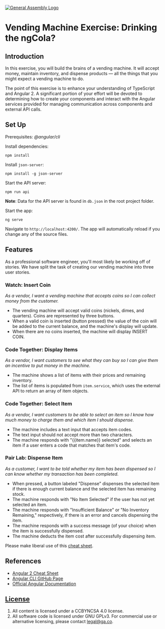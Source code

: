[![General Assembly Logo](https://camo.githubusercontent.com/1a91b05b8f4d44b5bbfb83abac2b0996d8e26c92/687474703a2f2f692e696d6775722e636f6d2f6b6538555354712e706e67)](https://generalassemb.ly/education/web-development-immersive)

# Vending Machine Exercise: Drinking the ngCola?

## Introduction

In this exercise, you will build the brains of a vending machine. It will accept money, maintain inventory, and dispense products — all the things that you might expect a vending machine to do.

The point of this exercise is to enhance your understanding of TypeScript and Angular 2. A significant portion of your effort will be devoted to determining how to create your components and interact with the Angular services provided for managing communication across components and external API calls.

## Set Up

Prerequisites: _@angular/cli_

Install dependencies:
```
npm install
```

Install `json-server`:
```
npm install -g json-server
```

Start the API server:
```
npm run api
```
**Note**: Data for the API server is found in `db.json` in the root project folder.

Start the app:
```
ng serve
```

Navigate to `http://localhost:4200/`. The app will automatically reload if you change any of the source files.

## Features

As a professional software engineer, you'll most likely be working off of stories. We have split the task of creating our vending machine into three user stories.

### Watch: Insert Coin

_As a vendor, I want a vending machine that accepts coins so I can collect money from the customer._ 

- The vending machine will accept valid coins (nickels, dimes, and quarters). Coins are represented by three buttons.
- When a valid coin is inserted (button pressed) the value of the coin will be added to the current balance, and the machine's display will update.
- When there are no coins inserted, the machine will display INSERT COIN.

### Code Together: Display Items

_As a vendor, I want customers to see what they can buy so I can give them an incentive to put money in the machine._

- The machine shows a list of items with their prices and remaining inventory.
- The list of items is populated from `item.service`, which uses the external API to return an array of item objects.

### Code Together: Select Item

_As a vendor, I want customers to be able to select an item so I know how much money to charge them and which item I should dispense._

- The machine includes a text input that accepts item codes.
- The text input should not accept more than two characters.
- The machine responds with "{{item.name}} selected" and selects an item if a user enters a code that matches that item's code.

### Pair Lab: Dispense Item

_As a customer, I want to be told whether my item has been dispensed so I can know whether my transaction has been completed._  

- When pressed, a button labeled "Dispense" dispenses the selected item if there is enough current balance and the selected item has remaining stock.
- The machine responds with "No Item Selected" if the user has not yet selected an item.
- The machine responds with "Insufficient Balance" or "No Inventory Remaining," respectively, if there is an error and cancels dispensing the item.
- The machine responds with a success message (of your choice) when the item is successfully dispensed.
- The machine deducts the item cost after successfully dispensing item.

Please make liberal use of this [cheat sheet](https://angular.io/docs/ts/latest/guide/cheatsheet.html).

## References

-   [Angular 2 Cheat Sheet](https://angular.io/docs/ts/latest/guide/cheatsheet.html)
-   [Angular CLI GitHub Page](https://github.com/angular/angular-cli)
-   [Official Angular Documentation](https://github.com/angular/angular-cli)

## [License](LICENSE)

1)  All content is licensed under a CC­BY­NC­SA 4.0 license.
2)  All software code is licensed under GNU GPLv3. For commercial use or
    alternative licensing, please contact legal@ga.co.
